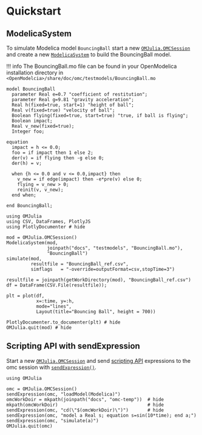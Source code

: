 # Quickstart

## ModelicaSystem

To simulate Modelica model `BouncingBall` start a new [`OMJulia.OMCSession`](@ref) and create a
new [`ModelicaSystem`](@ref) to build the BouncingBall model.

!!! info
    The BouncingBall.mo file can be found in your OpenModelica installation directory in
    `<OpenModelcia>/share/doc/omc/testmodels/BouncingBall.mo`

```modelica
model BouncingBall
  parameter Real e=0.7 "coefficient of restitution";
  parameter Real g=9.81 "gravity acceleration";
  Real h(fixed=true, start=1) "height of ball";
  Real v(fixed=true) "velocity of ball";
  Boolean flying(fixed=true, start=true) "true, if ball is flying";
  Boolean impact;
  Real v_new(fixed=true);
  Integer foo;

equation
  impact = h <= 0.0;
  foo = if impact then 1 else 2;
  der(v) = if flying then -g else 0;
  der(h) = v;

  when {h <= 0.0 and v <= 0.0,impact} then
    v_new = if edge(impact) then -e*pre(v) else 0;
    flying = v_new > 0;
    reinit(v, v_new);
  end when;

end BouncingBall;
```

```@repl ModelicaSystem-example
using OMJulia
using CSV, DataFrames, PlotlyJS
using PlotlyDocumenter # hide

mod = OMJulia.OMCSession()
ModelicaSystem(mod,
               joinpath("docs", "testmodels", "BouncingBall.mo"),
               "BouncingBall")
simulate(mod,
         resultfile = "BouncingBall_ref.csv",
         simflags   = "-override=outputFormat=csv,stopTime=3")

resultfile = joinpath(getWorkDirectory(mod), "BouncingBall_ref.csv")
df = DataFrame(CSV.File(resultfile));

plt = plot(df,
           x=:time, y=:h,
           mode="lines",
           Layout(title="Bouncing Ball", height = 700))
```

```@example ModelicaSystem-example
PlotlyDocumenter.to_documenter(plt) # hide
OMJulia.quit(mod) # hide
```

## Scripting API with sendExpression

Start a new [`OMJulia.OMCSession`](@ref) and send
[scripting API](https://openmodelica.org/doc/OpenModelicaUsersGuide/latest/scripting_api.html)
expressions to the omc session with [`sendExpression()`](@ref).

```@repl
using OMJulia

omc = OMJulia.OMCSession()
sendExpression(omc, "loadModel(Modelica)")
omcWorkDoir = mkpath(joinpath("docs", "omc-temp"))  # hide
mkpath(omcWorkDoir)                                 # hide
sendExpression(omc, "cd(\"$(omcWorkDoir)\")")       # hide
sendExpression(omc, "model a Real s; equation s=sin(10*time); end a;")
sendExpression(omc, "simulate(a)")
OMJulia.quit(omc)
```
